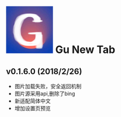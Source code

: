 ![](https://github.com/hangu1116/GuNewTab/raw/master/image/icon128.png) 
Gu New Tab
=========
v0.1.6.0 (2018/2/26)
----------
- 图片加载失败，安全返回机制
- 图片源采用api,删除了bing
- 新适配简体中文
- 增加设置页预览
